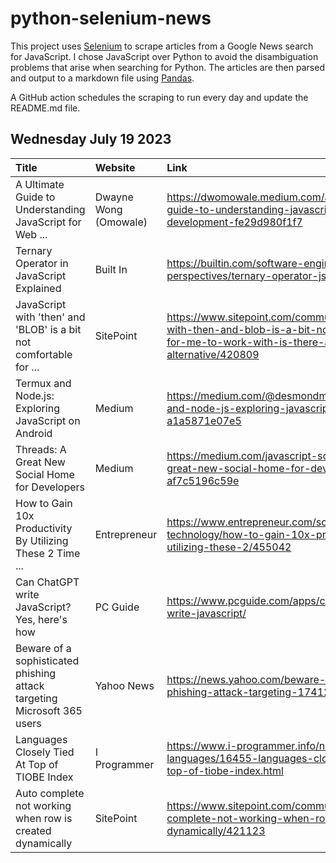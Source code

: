 # python-selenium-news

This project uses [Selenium](https://www.seleniumhq.org/) to scrape articles from a Google News search for JavaScript.
I chose JavaScript over Python to avoid the disambiguation problems that arise when searching for Python.
The articles are then parsed and output to a markdown file using [Pandas](https://pandas.pydata.org/).

A GitHub action schedules the scraping to run every day and update the README.md file.

## Wednesday July 19 2023


| Title                                                                   | Website               | Link                                                                                                                                             |
|:------------------------------------------------------------------------|:----------------------|:-------------------------------------------------------------------------------------------------------------------------------------------------|
| A Ultimate Guide to Understanding JavaScript for Web ...                | Dwayne Wong (Omowale) | https://dwomowale.medium.com/a-ultimate-guide-to-understanding-javascript-for-web-development-fe29d980f1f7                                       |
| Ternary Operator in JavaScript Explained                                | Built In              | https://builtin.com/software-engineering-perspectives/ternary-operator-js                                                                        |
| JavaScript with 'then' and 'BLOB' is a bit not comfortable for ...      | SitePoint             | https://www.sitepoint.com/community/t/javascript-with-then-and-blob-is-a-bit-not-comfortable-for-me-to-work-with-is-there-any-alternative/420809 |
| Termux and Node.js: Exploring JavaScript on Android                     | Medium                | https://medium.com/@desmondmutuma35/termux-and-node-js-exploring-javascript-on-android-a1a5871e07e5                                              |
| Threads: A Great New Social Home for Developers                         | Medium                | https://medium.com/javascript-scene/threads-a-great-new-social-home-for-developers-af7c5196c59e                                                  |
| How to Gain 10x Productivity By Utilizing These 2 Time ...              | Entrepreneur          | https://www.entrepreneur.com/science-technology/how-to-gain-10x-productivity-by-utilizing-these-2/455042                                         |
| Can ChatGPT write JavaScript? Yes, here's how                           | PC Guide              | https://www.pcguide.com/apps/can-chatgpt-write-javascript/                                                                                       |
| Beware of a sophisticated phishing attack targeting Microsoft 365 users | Yahoo News            | https://news.yahoo.com/beware-sophisticated-phishing-attack-targeting-174120339.html                                                             |
| Languages Closely Tied At Top of TIOBE Index                            | I Programmer          | https://www.i-programmer.info/news/98-languages/16455-languages-closely-tied-at-top-of-tiobe-index.html                                          |
| Auto complete not working when row is created dynamically               | SitePoint             | https://www.sitepoint.com/community/t/auto-complete-not-working-when-row-is-created-dynamically/421123                                           |